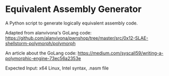 # Equivalent Assembly Generator

A Python script to generate logically equivalent assembly code.

Adapted from alanvivona's GoLang code: https://github.com/alanvivona/pwnshop/tree/master/src/0x12-SLAE-shellstorm-polymorph/polymorph

An article about the GoLang code: https://medium.com/syscall59/writing-a-polymorphic-engine-73ec56a2353e

Expected Input: x64 Linux, Intel syntax, .nasm file
